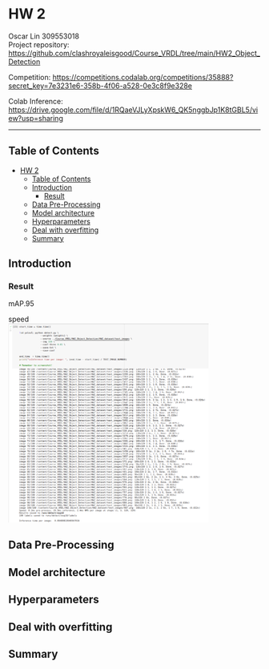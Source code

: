 # HW 2
Oscar Lin 309553018  
Project repository: https://github.com/clashroyaleisgood/Course_VRDL/tree/main/HW2_Object_Detection

Competition: https://competitions.codalab.org/competitions/35888?secret_key=7e3231e6-358b-4f06-a528-0e3c8f9e328e

Colab Inference: https://drive.google.com/file/d/1RQaeVJLyXpskW6_QK5nggbJp1K8tGBL5/view?usp=sharing

___
## Table of Contents

- [HW 2](#hw-2)
  - [Table of Contents](#table-of-contents)
  - [Introduction](#introduction)
    - [Result](#result)
  - [Data Pre-Processing](#data-pre-processing)
  - [Model architecture](#model-architecture)
  - [Hyperparameters](#hyperparameters)
  - [Deal with overfitting](#deal-with-overfitting)
  - [Summary](#summary)

<div style="page-break-after: always;"></div>

## Introduction



### Result
mAP.95  

speed  
<img src="inference_speed.png" width="400"> 

<div style="page-break-after: always;"></div>

## Data Pre-Processing

<div style="page-break-after: always;"></div>

## Model architecture

<div style="page-break-after: always;"></div>

## Hyperparameters

<div style="page-break-after: always;"></div>

## Deal with overfitting

<div style="page-break-after: always;"></div>

## Summary